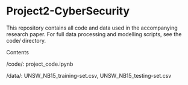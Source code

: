 # Project2-CyberSecurity

This repository contains all code and data used in the accompanying research paper.
For full data processing and modelling scripts, see the code/ directory.

Contents

/code/: project_code.ipynb

/data/: UNSW_NB15_training-set.csv, UNSW_NB15_testing-set.csv
